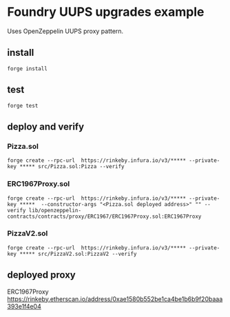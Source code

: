 # Foundry UUPS upgrades example
Uses OpenZeppelin UUPS proxy pattern.
## install
`forge install`

## test
`forge test`

## deploy and verify
### Pizza.sol
`forge create --rpc-url  https://rinkeby.infura.io/v3/***** --private-key ***** src/Pizza.sol:Pizza --verify`
### ERC1967Proxy.sol
`forge create --rpc-url  https://rinkeby.infura.io/v3/***** --private-key *****  --constructor-args "<Pizza.sol deployed address>" "" --verify lib/openzeppelin-contracts/contracts/proxy/ERC1967/ERC1967Proxy.sol:ERC1967Proxy`
### PizzaV2.sol
`forge create --rpc-url  https://rinkeby.infura.io/v3/***** --private-key ***** src/PizzaV2.sol:PizzaV2 --verify`


## deployed proxy
ERC1967Proxy
https://rinkeby.etherscan.io/address/0xae1580b552be1ca4be1b6b9f20baaa393e1f4e04